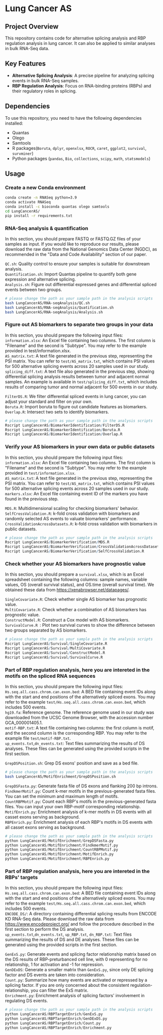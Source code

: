 # Lung Cancer AS

## Project Overview

This repository contains code for alternative splicing analysis and RBP regulation analysis in lung cancer. It can also be applied to similar analyses in bulk RNA-Seq data.

## Key Features

- **Alternative Splicing Analysis**: A precise pipeline for analyzing splicing events in bulk RNA-Seq samples.
- **RBP Regulation Analysis**: Focus on RNA-binding proteins (RBPs) and their regulatory roles in splicing.

## Dependencies

To use this repository, you need to have the following dependencies installed:

- Quantas
- Olego
- Samtools
- R packages(`Boruta`, `dplyr`, `openxlsx`, `ROCR`, `caret`, `ggplot2`, `survival`, `survminer`)
- Python packages (`pandas`, `Bio`, `collections`, `scipy`, `math`, `statsmodels`)

## Usage

### Create a new Conda environment

```bash
conda create -n RNASeq python=3.9
conda activate RNASeq
conda install -c bioconda quantas olego samtools
cd LungCancerAS/
pip install -r requirements.txt
```

### RNA-Seq analysis & quantification  

In this section, you should prepare FASTQ or FASTQ.GZ files of your samples as input. If you would like to reproduce our results, please download the raw data from the National Genomics Data Center (NGDC), as recommended in the "Data and Code Availability" section of our paper.  
  
`QC.sh`: Quality control to ensure your samples is suitable for downstream analysis.  
`Quantification.sh`: Import Quantas pipeline to quantify both gene expression and alternative splicing.  
`Analysis.sh`: Figure out differential expressed genes and differential spliced events between two groups.  

```bash
# please change the path as your sample path in the analysis scripts
bash LungCancerAS/RNA-seqAnalysis/QC.sh
bash LungCancerAS/RNA-seqAnalysis/Quatification.sh
bash LungCancerAS/RNA-seqAnalysis/Analysis.sh
```

### Figure out AS biomarkers to separate two groups in your data    
  
In this section, you should prepare the following input files:  
`information.xlsx`: An Excel file containing two columns. The first column is "Filename" and the second is "Subtype". You may refer to the example provided in test/information.xlsx.   
`AS_matrix.txt`: A text file generated in the previous step, representing the PSI matrix. You can refer to `test/AS_matrix.txt`, which contains PSI values for 500 alternative splicing events across 20 samples used in our study.   
`splicing_diff.txt`: A text file also generated in the previous step, showing differential splicing analysis results between tumor and adjacent normal samples. An example is available in `test/splicing_diff.txt`, which includes results of comparing tumor and normal adjacent for 500 events in our study.   

`FilterDS.R`: We filter differential spliced events in lung cancer, you can adjust your standard and filter on your own.  
`Boruta.R`: Import boruta to figure out candidate features as biomarkers.  
`Overlap.R`: Intersect two sets to identify biomarkers.  

```r
# please change the path as your sample path in the analysis scripts
Rscript LungCancerAS/BiomarkerIdentification/FilterDS.R
Rscript LungCancerAS/BiomarkerIdentification/Boruta.R
Rscript LungCancerAS/BiomarkerIdentification/Overlap.R
```

### Verify your AS biomarkers in your own data or public datasets

In this section, you should prepare the following input files:  
`information.xlsx`: An Excel file containing two columns. The first column is "Filename" and the second is "Subtype". You may refer to the example provided in `test/information.xlsx`.  
`AS_matrix.txt`: A text file generated in the previous step, representing the PSI matrix. You can refer to `test/AS_matrix.txt`, which contains PSI values for 500 alternative splicing events across 20 samples used in our study.  
`markers.xlsx`:  An Excel file containing event ID of the markers you have found in the previous step.      
  
`MDS.R`: Multidimensional scaling for checking biomarkers' behavior.  
`SelfCrossValidation.R`: k-fold cross validation with biomarkers and randomly selected AS events to valuate biomarkers' performance.  
`CrossValidationAcrossDatasets.R`: k-fold cross validation with biomarkers in public datasets.  

```r
# please change the path as your sample path in the analysis scripts
Rscript LungCancerAS/BiomarkerVerification/MDS.R
Rscript LungCancerAS/BiomarkerVerification/CrossValidationAcrossDatasets.R
Rscript LungCancerAS/BiomarkerVerification/SelfCrossValidation.R
```

### Check whether your AS biomarkers have prognostic value

In this section, you should prepare a `survival.xlsx`, which is an Excel spreadsheet containing the following columns: sample names, variable values, OS (overall survival status), and OS.time (overall survival time). We obtained these data from https://xenabrowser.net/datapages/.  

`SingleCovariate.R`: Check whether single AS biomarker has prognostic value.  
`MultiCovariate.R`: Check whether a combination of AS biomarkers has prognostic value.  
`ConstructModel.R`: Construct a Cox model with AS biomarkers.  
`SurvivalCurve.R `: Plot two survival curves to show the difference between two groups separated by AS biomarkers.  

```r
# please change the path as your sample path in the analysis scripts
Rscript LungCancerAS/Survival/SingleCovariate.R
Rscript LungCancerAS/Survival/MultiCovariate.R
Rscript LungCancerAS/Survival/ConstructModel.R
Rscript LungCancerAS/Survival/SurvivalCurve.R
```

### Part of RBP regulation analysis, here you are intereted in the motifs on the spliced RNA sequences

In this section, you should prepare the following input files:  
`Hs.seq.all.cass.chrom.can.exon.bed`:  A BED file containing event IDs along with the start and end positions of the alternatively spliced exons. You may refer to the example `test/Hs.seq.all.cass.chrom.can.exon.bed`, which includes 500 events.   
`hg19.fa`: Reference genome. The reference genome used in our study was downloaded from the UCSC Genome Browser, with the accession number GCA_000001405.1.            
`motif-RBP.txt`: A text file containing two columns: the first column is motif, and the second column is the corresponding RBP. You may refer to the example file `test/motif-RBP.txt`.   
`up_events.txt`,`dn_events.txt`: Text files summarizing the results of DS analyses. These files can be generated using the provided scripts in the first section.     

`GrepDSPosition.sh`: Grep DS exons' position and save as a bed file.  

```bash
# please change the path as your sample path in the analysis scripts
bash LungCancerAS/MotifEnrichment/GrepDSPosition.sh
```

`GrepDSFasta.py`: Generate fasta file of DS exons and flanking 200 bp introns.  
`FindkmerMotif.py`: Count k-mer motifs in the previous-generated fasta files. You can set the minimum and maximum length of motifs.  
`CountRBPMotif.py`: Count each RBP's motifs in the previous-generated fasta files. You can input your own RBP-motif corresponding relationship.  
`MotifEnrich.py`: Enrichment analysis of k-mer motifs in DS events with all casset exons serving as background.  
`RBPEnrich.py`: Enrichment analysis of each RBP's motifs in DS events with all casset exons serving as background.  

```python
# please change the path as your sample path in the analysis scripts
python LungCancerAS/MotifEnrichment/GrepDSFasta.py
python LungCancerAS/MotifEnrichment/FindkmerMotif.py
python LungCancerAS/MotifEnrichment/CountRBPMotif.py
python LungCancerAS/MotifEnrichment/MotifEnrich.py
python LungCancerAS/MotifEnrichment/RBPEnrich.py
```

### Part of RBP regulation analysis, here you are intereted in the RBPs' targets

In this section, you should prepare the following input files:  
`Hs.seq.all.cass.chrom.can.exon.bed`:  A BED file containing event IDs along with the start and end positions of the alternatively spliced exons. You may refer to the example `test/Hs.seq.all.cass.chrom.can.exon.bed`, which includes 500 events.   
`ENCODE_DS/`: A directory containing differential splicing results from ENCODE KD RNA-Seq data. Please download the raw data from https://www.encodeproject.org/ and follow the procedure described in the first section to perform the DS analysis.        
`up_events.txt`,`dn_events.txt`, `up_RBP.txt`, `dn_RBP.txt`: Text files summarizing the results of DS and DE analyses. These files can be generated using the provided scripts in the first section.    

`GenExS.py`: Generate events and splicing factor relationship matrix based on the DS results of RBP-preturbanced cell line, with 0 representing for no relationship, 1 for activation and -1 for repression.  
`GenDExDS`: Generate a smaller matrix than `GenExS.py`, since only DE splicing factor and DS events are taken into consideration.  
`Count.py`: Summarize how many events are activated or repressed by a splicing factor. If you are only concerned about the consistent regulation-relationship, you can filter the ExS matrix.  
`Enrichment.py`: Enrichment analysis of splicing factors' involvement in regulating DS events.  

```python
# please change the path as your sample path in the analysis scripts
python LungCancerAS/RBPTargetEnrich/GenExS.py
python LungCancerAS/RBPTargetEnrich/GenDExDS.py
python LungCancerAS/RBPTargetEnrich/Count.py
python LungCancerAS/RBPTargetEnrich/Enrichment.py

```







